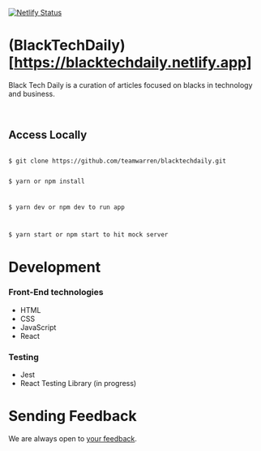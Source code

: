 [![Netlify Status](https://api.netlify.com/api/v1/badges/9187b7ab-3775-46a3-b97b-be820c710198/deploy-status)](https://app.netlify.com/sites/blacktechdaily/deploys)

# (BlackTechDaily)[https://blacktechdaily.netlify.app]

Black Tech Daily is a curation of articles focused on blacks in technology and business.

<br />

## Access Locally

<code>
$ git clone https://github.com/teamwarren/blacktechdaily.git

$ yarn or npm install

$ yarn dev or npm dev to run app

$ yarn start or npm start to hit mock server
</code>

# Development

### Front-End technologies

- HTML
- CSS
- JavaScript
- React

### Testing

- Jest
- React Testing Library (in progress)

# Sending Feedback

We are always open to [your feedback](https://github.com/teamwarren/blacktechdaily/issues).

